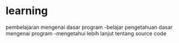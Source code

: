 # learning
pembelajaran mengenai dasar program
-belajar pengetahuan dasar mengenai program
-mengetahui lebih lanjut tentang source code
